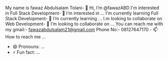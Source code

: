 My name is fawaz Abdulsalam Tolani- 👋 Hi, I’m @fawazABD
I'm interested in Full Stack Development- 👀 I’m interested in ...
I'm currently learning Full Stack Development- 🌱 I’m currently learning ...
I.m looking to collaborate on Web Development- 💞️ I’m looking to collaborate on ...
You can reach me with my gmail:- fawazabdulsalam21@gmail.com Phone No:- 08127647170 - 📫 How to reach me ...
- 😄 Pronouns: ...
- ⚡ Fun fact: ...

<!---
fawazABD/fawazABD is a ✨ special ✨ repository because its `README.md` (this file) appears on your GitHub profile.
You can click the Preview link to take a look at your changes.
--->
